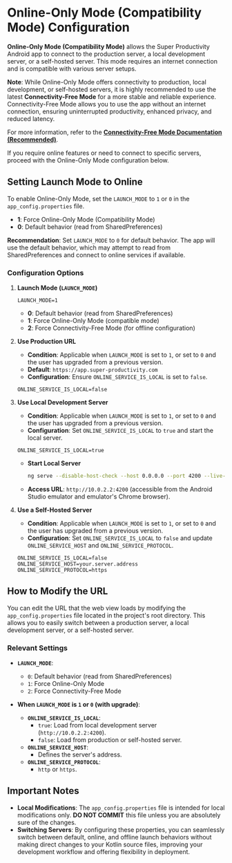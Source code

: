 # Online-Only Mode (Compatibility Mode) Configuration

**Online-Only Mode (Compatibility Mode)** allows the Super Productivity Android app to connect to the production server, a local development server, or a self-hosted server. This mode requires an internet connection and is compatible with various server setups.

**Note**: While Online-Only Mode offers connectivity to production, local development, or self-hosted servers, it is highly recommended to use the latest **Connectivity-Free Mode** for a more stable and reliable experience. Connectivity-Free Mode allows you to use the app without an internet connection, ensuring uninterrupted productivity, enhanced privacy, and reduced latency.

For more information, refer to the **[Connectivity-Free Mode Documentation (Recommended)](./README_OFFLINE.md)**.

If you require online features or need to connect to specific servers, proceed with the Online-Only Mode configuration below.

## Setting Launch Mode to Online

To enable Online-Only Mode, set the `LAUNCH_MODE` to `1` or `0` in the `app_config.properties` file.

- **1**: Force Online-Only Mode (Compatibility Mode)
- **0**: Default behavior (read from SharedPreferences)

**Recommendation**: Set `LAUNCH_MODE` to `0` for default behavior. The app will use the default behavior, which may attempt to read from SharedPreferences and connect to online services if available.

### Configuration Options

1. **Launch Mode (`LAUNCH_MODE`)**

   ```properties
   LAUNCH_MODE=1
   ```

   - **0**: Default behavior (read from SharedPreferences)
   - **1**: Force Online-Only Mode (compatible mode)
   - **2**: Force Connectivity-Free Mode (for offline configuration)

2. **Use Production URL**

   - **Condition**: Applicable when `LAUNCH_MODE` is set to `1`, or set to `0` and the user has upgraded from a previous version.
   - **Default**: `https://app.super-productivity.com`
   - **Configuration**: Ensure `ONLINE_SERVICE_IS_LOCAL` is set to `false`.

   ```properties
   ONLINE_SERVICE_IS_LOCAL=false
   ```

3. **Use Local Development Server**

   - **Condition**: Applicable when `LAUNCH_MODE` is set to `1`, or set to `0` and the user has upgraded from a previous version.
   - **Configuration**: Set `ONLINE_SERVICE_IS_LOCAL` to `true` and start the local server.

   ```properties
   ONLINE_SERVICE_IS_LOCAL=true
   ```

   - **Start Local Server**

     ```bash
     ng serve --disable-host-check --host 0.0.0.0 --port 4200 --live-reload --watch
     ```

   - **Access URL**: `http://10.0.2.2:4200` (accessible from the Android Studio emulator and emulator's Chrome browser).

4. **Use a Self-Hosted Server**

   - **Condition**: Applicable when `LAUNCH_MODE` is set to `1`, or set to `0` and the user has upgraded from a previous version.
   - **Configuration**: Set `ONLINE_SERVICE_IS_LOCAL` to `false` and update `ONLINE_SERVICE_HOST` and `ONLINE_SERVICE_PROTOCOL`.

   ```properties
   ONLINE_SERVICE_IS_LOCAL=false
   ONLINE_SERVICE_HOST=your.server.address
   ONLINE_SERVICE_PROTOCOL=https
   ```

## How to Modify the URL

You can edit the URL that the web view loads by modifying the `app_config.properties` file located in the project's root directory. This allows you to easily switch between a production server, a local development server, or a self-hosted server.

### Relevant Settings

- **`LAUNCH_MODE`**:

  - `0`: Default behavior (read from SharedPreferences)
  - `1`: Force Online-Only Mode
  - `2`: Force Connectivity-Free Mode

- **When `LAUNCH_MODE` is `1` or `0` (with upgrade)**:
  - **`ONLINE_SERVICE_IS_LOCAL`**:
    - `true`: Load from local development server (`http://10.0.2.2:4200`).
    - `false`: Load from production or self-hosted server.
  - **`ONLINE_SERVICE_HOST`**:
    - Defines the server's address.
  - **`ONLINE_SERVICE_PROTOCOL`**:
    - `http` or `https`.

## Important Notes

- **Local Modifications**: The `app_config.properties` file is intended for local modifications only. **DO NOT COMMIT** this file unless you are absolutely sure of the changes.
- **Switching Servers**: By configuring these properties, you can seamlessly switch between default, online, and offline launch behaviors without making direct changes to your Kotlin source files, improving your development workflow and offering flexibility in deployment.
